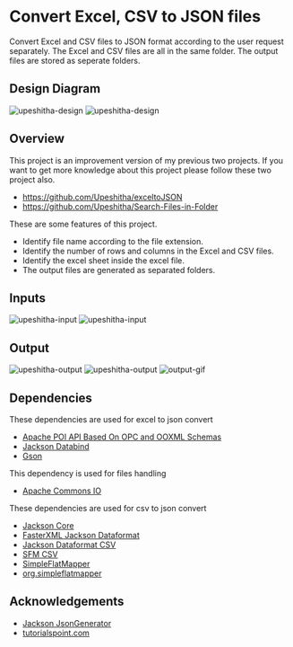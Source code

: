 # Convert Excel, CSV to JSON files
Convert Excel and CSV files to JSON format according to the user request separately. The Excel and CSV files are all in the same folder. The output files are stored as seperate folders.
## Design Diagram
<img src="https://github.com/Upeshitha/excel-csv-file-convert-to-json/blob/main/Raw%20data/Image/design%20diagram%201.PNG" alt="upeshitha-design">
<img src="https://github.com/Upeshitha/excel-csv-file-convert-to-json/blob/main/Raw%20data/Image/design%20diagram%202.PNG" alt="upeshitha-design">

## Overview
This project is an improvement version of my previous two projects. If you want to get more knowledge about this project please follow these two project also.
* https://github.com/Upeshitha/exceltoJSON
* https://github.com/Upeshitha/Search-Files-in-Folder

These are some features of this project.
* Identify file name according to the file extension.
* Identify the number of rows and columns in the Excel and CSV files.
* Identify the excel sheet inside the excel file.
* The output files are generated as separated folders.

## Inputs
<img src="https://github.com/Upeshitha/excel-csv-file-convert-to-json/blob/main/Raw%20data/Image/Input.PNG" alt="upeshitha-input">
<img src="https://github.com/Upeshitha/excel-csv-file-convert-to-json/blob/main/Raw%20data/Image/input%20folder.PNG" alt="upeshitha-input">

## Output
<img src="https://github.com/Upeshitha/excel-csv-file-convert-to-json/blob/main/Raw%20data/Image/output1.PNG" alt="upeshitha-output">
<img src="https://github.com/Upeshitha/excel-csv-file-convert-to-json/blob/main/Raw%20data/Image/output2.PNG" alt="upeshitha-output">
<img src="https://github.com/Upeshitha/excel-csv-file-convert-to-json/blob/main/Raw%20data/Video/output.gif" alt="output-gif">

## Dependencies
These dependencies are used for excel to json convert
* [Apache POI API Based On OPC and OOXML Schemas](https://mvnrepository.com/artifact/org.apache.poi/poi-ooxml)
* [Jackson Databind](https://mvnrepository.com/artifact/com.fasterxml.jackson.core/jackson-databind)
* [Gson](https://mvnrepository.com/artifact/com.google.code.gson/gson)

This dependency is used for files handling
* [Apache Commons IO](https://mvnrepository.com/artifact/commons-io/commons-io)

These dependencies are used for csv to json convert
* [Jackson Core](https://mvnrepository.com/artifact/com.fasterxml.jackson.core/jackson-core)
* [FasterXML Jackson Dataformat](https://mvnrepository.com/artifact/com.fasterxml.jackson.dataformat)
* [Jackson Dataformat CSV](https://mvnrepository.com/artifact/com.fasterxml.jackson.dataformat/jackson-dataformat-csv)
* [SFM CSV](https://mvnrepository.com/artifact/org.simpleflatmapper/sfm-csv)
* [SimpleFlatMapper](https://simpleflatmapper.org/0101-getting-started-csv.html)
* [org.simpleflatmapper](https://simpleflatmapper.org/0101-getting-started-csv.html)

## Acknowledgements
* [Jackson JsonGenerator](http://tutorials.jenkov.com/java-json/jackson-jsongenerator.html)
* [tutorialspoint.com](https://www.tutorialspoint.com/convert-csv-to-json-using-the-jackson-library-in-java)
